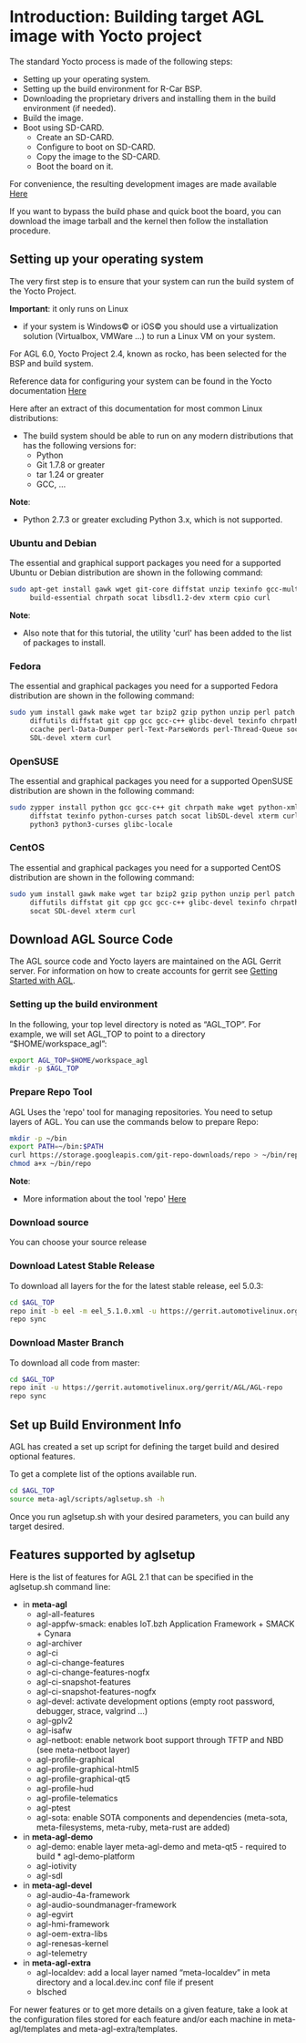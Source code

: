 # Introduction: Building target AGL image with Yocto project

The standard Yocto process is made of the following steps:

* Setting up your operating system.
* Setting up the build environment for R-Car BSP.
* Downloading the proprietary drivers and installing them in the build environment (if needed).
* Build the image.
* Boot using SD-CARD.
  * Create an SD-CARD.
  * Configure to boot on SD-CARD.
  * Copy the image to the SD-CARD.
  * Boot the board on it.

For convenience, the resulting development images are made available [Here][AGL snapshots master latest]

If you want to bypass the build phase and quick boot the board, you can download the image tarball and the kernel then follow the installation procedure.

## Setting up your operating system

The very first step is to ensure that your system can run the build system of the Yocto Project.

**Important**: it only runs on Linux

* if your system is Windows© or iOS© you should use a virtualization solution  (Virtualbox, VMWare ...) to run a Linux VM on your system.

For AGL 6.0, Yocto Project 2.4, known as rocko, has been selected for the BSP and build system.

Reference data for configuring your system can be found in the Yocto documentation [Here][yocto ref Manual]

Here after an extract of this documentation for most common Linux distributions:

* The build system should be able to run on any modern distributions that has the following versions for:
  * Python
  * Git 1.7.8 or greater
  * tar 1.24 or greater
  * GCC, …

**Note**:

* Python 2.7.3 or greater excluding Python 3.x, which is not supported.

### Ubuntu and Debian

The essential and graphical support packages you need for a supported Ubuntu or Debian distribution are shown in the following command:

```bash
sudo apt-get install gawk wget git-core diffstat unzip texinfo gcc-multilib \
     build-essential chrpath socat libsdl1.2-dev xterm cpio curl
```

**Note**:

* Also note that for this tutorial, the utility 'curl' has been added to the list of packages to install.

### Fedora

The essential and graphical packages you need for a supported Fedora distribution are shown in the following command:

```bash
sudo yum install gawk make wget tar bzip2 gzip python unzip perl patch \
     diffutils diffstat git cpp gcc gcc-c++ glibc-devel texinfo chrpath \
     ccache perl-Data-Dumper perl-Text-ParseWords perl-Thread-Queue socat \
     SDL-devel xterm curl
```

### OpenSUSE

The essential and graphical packages you need for a supported OpenSUSE distribution are shown in the following command:

```bash
sudo zypper install python gcc gcc-c++ git chrpath make wget python-xml \
     diffstat texinfo python-curses patch socat libSDL-devel xterm curl \
     python3 python3-curses glibc-locale
```

### CentOS

The essential and graphical packages you need for a supported CentOS distribution are shown in the following command:

```bash
sudo yum install gawk make wget tar bzip2 gzip python unzip perl patch \
     diffutils diffstat git cpp gcc gcc-c++ glibc-devel texinfo chrpath \
     socat SDL-devel xterm curl
```

## Download AGL Source Code

The AGL source code and Yocto layers are maintained on the AGL Gerrit server.
For information on how to create accounts for gerrit see [Getting Started with AGL][Getting Started with AGL].

### Setting up the build environment

In the following, your top level directory is noted as “AGL_TOP”.
For example, we will set AGL_TOP to point to a directory “$HOME/workspace_agl”:

```bash
export AGL_TOP=$HOME/workspace_agl
mkdir -p $AGL_TOP
```

### Prepare Repo Tool

AGL Uses the 'repo' tool for managing repositories.
You need to setup layers of AGL.
You can use the commands below to prepare Repo:

```bash
mkdir -p ~/bin
export PATH=~/bin:$PATH
curl https://storage.googleapis.com/git-repo-downloads/repo > ~/bin/repo
chmod a+x ~/bin/repo
```

**Note**:

* More information about the tool 'repo' [Here][repo info]

### Download source

You can choose your source release

### Download Latest Stable Release

To download all layers for the for the latest stable release, eel 5.0.3:

```bash
cd $AGL_TOP
repo init -b eel -m eel_5.1.0.xml -u https://gerrit.automotivelinux.org/gerrit/AGL/AGL-repo
repo sync
```

### Download Master Branch

To download all code from master:

```bash
cd $AGL_TOP
repo init -u https://gerrit.automotivelinux.org/gerrit/AGL/AGL-repo
repo sync
```

## Set up Build Environment Info

AGL has created a set up script for defining the target build and desired optional features.

To get a complete list of the options available run.

```bash
cd $AGL_TOP
source meta-agl/scripts/aglsetup.sh -h
```

Once you run aglsetup.sh with your desired parameters, you can build any target desired.

## Features supported by aglsetup

Here is the list of features for AGL 2.1 that can be specified in the aglsetup.sh command line:

* in **meta-agl**
  * agl-all-features
  * agl-appfw-smack: enables IoT.bzh Application Framework + SMACK + Cynara
  * agl-archiver
  * agl-ci
  * agl-ci-change-features
  * agl-ci-change-features-nogfx
  * agl-ci-snapshot-features
  * agl-ci-snapshot-features-nogfx
  * agl-devel: activate development options (empty root password, debugger, strace, valgrind …)
  * agl-gplv2
  * agl-isafw
  * agl-netboot: enable network boot support through TFTP and NBD (see meta-netboot layer)
  * agl-profile-graphical
  * agl-profile-graphical-html5
  * agl-profile-graphical-qt5
  * agl-profile-hud
  * agl-profile-telematics
  * agl-ptest
  * agl-sota: enable SOTA components and dependencies (meta-sota, meta-filesystems, meta-ruby, meta-rust are added)
* in **meta-agl-demo**
  * agl-demo: enable layer meta-agl-demo and meta-qt5 - required to build     * agl-demo-platform
  * agl-iotivity
  * agl-sdl
* in **meta-agl-devel**
  * agl-audio-4a-framework
  * agl-audio-soundmanager-framework
  * agl-egvirt
  * agl-hmi-framework
  * agl-oem-extra-libs
  * agl-renesas-kernel
  * agl-telemetry
* in **meta-agl-extra**
  * agl-localdev: add a local layer named “meta-localdev” in meta directory and a local.dev.inc conf file if present
  * blsched

For newer features or to get more details on a given feature, take a look at the configuration files stored for each feature and/or each machine in meta-agl/templates and meta-agl-extra/templates.

[AGL snapshots master latest]: https://download.automotivelinux.org/AGL/snapshots/master/latest/
[yocto ref Manual]: http://www.yoctoproject.org/docs/2.0/ref-manual/ref-manual.html#detailed-supported-distros
[Getting Started with AGL]: https://wiki.automotivelinux.org/start/getting-started
[repo info]: https://source.android.com/source/using-repo.html
